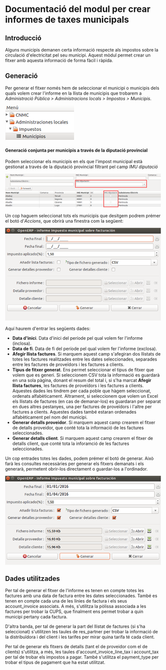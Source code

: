 # Documentació del modul per crear informes de taxes municipals

## Introducció

Alguns municipis demanen certa informació respecte als impostos sobre la
circulació d'electricitat pel seu municipi. Aquest mòdul permet crear un fitxer
amb aquesta informació de forma fàcil i ràpida.

## Generació

Per generar el fitxer només hem de seleccionar el municipi o municipis dels
quals volem crear l'informe en la llista de municipis que trobarem a
*Administració Pública > Administracions locals > Impostos > Municipis*.

![Figura 1](../_static/tasas_municipales/menu.png)

#### Generació conjunta per municipis a través de la diputació provincial

Podem seleccionar els municipis en els que l'impost municipal està gestionat a
través de la diputació provincial filtrant pel camp _IMU diputació_

![](../_static/tasas_municipales/imu_diputacio_filter.png)

Un cop haguem seleccionat tots els municipis que desitgem podrem prémer el botó
d'*Accions*, que obrirà una finestra com la següent:

![Figura 2](../_static/tasas_municipales/wizard_ini.png)

Aquí haurem d'entrar les següents dades:

* **Data d'inici**. Data d'inici del període pel qual volem fer l'informe (inclosa).
* **Data de fi**. Data de fi del període pel qual volem fer l'informe (exclosa).
* **Afegir llista factures**. Si marquem aquest camp s'afegiran dos llistats de
totes les factures realitzades entre les dates seleccionades, separades entre
les factures de proveïdors i les factures a clients.
* **Tipus de fitxer generat**. Ens permet seleccionar el tipus de fitxer que volem
que es generi. Si seleccionem CSV tota la informació es guardarà en una sola pàgina,
donant el resum del total i, si s'ha marcat **Afegir llista factures**, les factures
de proveïdors i les factures a clients. Aquestes dades les tindrem per cada poble
que hàgem seleccionat, ordenats alfabèticament. Altrament, si seleccionem que volem
un Excel els llistats de factures (en cas de demanar-los) es guardaran per separat
en dues altres pestanyes, una per factures de proveïdors i l'altre per factures a
clients. Aquestes dades també estaran ordenades alfabèticament pel nom del municipi.
* **Generar detalls proveidor**. Si marquem aquest camp crearem el fitxer de detalls
proveidor, que conté tota la informació de les factures seleccionades.
* **Generar detalls client**. Si marquem aquest camp crearem el fitxer de detalls
client, que conté tota la inforamció de les factures seleccionades.

Un cop entrades totes les dades, podem prémer el botó de generar. Això farà les
consultes necessàries per generar els fitxers demanats i els generarà, permetent
obrir-los directament o guardar-los a l'ordinador.

![Figura 3](../_static/tasas_municipales/wizard_fin.png)

## Dades utilitzades

Per tal de generar el fitxer de l'informe es tenen en compte totes les factures
amb una data de factura entre les dates seleccionades. També es tenen en compte
cada una de les línies de factura i els seus account_invoice associats. A més, s'utilitza
la pòlissa associada a les factures per trobar la CUPS, que finalment ens permet
trobar a quin municipi pertany cada factura.

D'altra banda, per tal de generar la part del llistat de factures (si s'ha
seleccionat) s'utilitzen les taules de res_partner per trobar la informació de
la distribuïdora i del client i les tarifes per mirar quina tarifa té cada client.

Per tal de generar els fitxers de detalls (tant el de proveidor com el de clients)
s'utilitza, a més, les taules d'account_invoice_line_tax i account_tax per tal de
trobar els impostos a pagar. També s'utilitza el payment_type per trobar el tipus
de pagament que ha estat utilitzat.